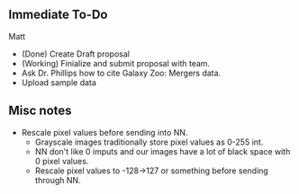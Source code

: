 ## Immediate To-Do

Matt
- (Done) Create Draft proposal
- (Working) Finialize and submit proposal with team.
- Ask Dr. Phillips how to cite Galaxy Zoo: Mergers data.
- Upload sample data


## Misc notes
- Rescale pixel values before sending into NN. 
  - Grayscale images traditionally store pixel values as 0-255 int.   
  - NN don't like 0 imputs and our images have a lot of black space with 0 pixel values.
  - Rescale pixel values to -128->127 or something before sending through NN.
